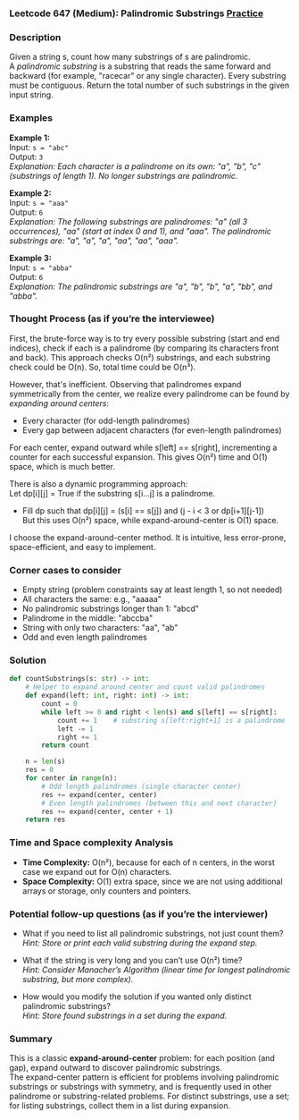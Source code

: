 ### Leetcode 647 (Medium): Palindromic Substrings [Practice](https://leetcode.com/problems/palindromic-substrings)

### Description  
Given a string s, count how many substrings of s are palindromic.  
A *palindromic substring* is a substring that reads the same forward and backward (for example, "racecar" or any single character). Every substring must be contiguous. Return the total number of such substrings in the given input string.

### Examples  

**Example 1:**  
Input: `s = "abc"`  
Output: `3`  
*Explanation: Each character is a palindrome on its own: "a", "b", "c" (substrings of length 1). No longer substrings are palindromic.*

**Example 2:**  
Input: `s = "aaa"`  
Output: `6`  
*Explanation: The following substrings are palindromes: "a" (all 3 occurrences), "aa" (start at index 0 and 1), and "aaa". The palindromic substrings are: "a", "a", "a", "aa", "aa", "aaa".*

**Example 3:**  
Input: `s = "abba"`  
Output: `6`  
*Explanation: The palindromic substrings are "a", "b", "b", "a", "bb", and "abba".*  

### Thought Process (as if you’re the interviewee)  
First, the brute-force way is to try every possible substring (start and end indices), check if each is a palindrome (by comparing its characters front and back). This approach checks O(n²) substrings, and each substring check could be O(n). So, total time could be O(n³).

However, that's inefficient. Observing that palindromes expand symmetrically from the center, we realize every palindrome can be found by *expanding around centers*:  
- Every character (for odd-length palindromes)  
- Every gap between adjacent characters (for even-length palindromes)  

For each center, expand outward while s[left] == s[right], incrementing a counter for each successful expansion. This gives O(n²) time and O(1) space, which is much better.

There is also a dynamic programming approach:  
Let dp[i][j] = True if the substring s[i...j] is a palindrome.  
- Fill dp such that dp[i][j] = (s[i] == s[j]) and (j - i < 3 or dp[i+1][j-1])  
But this uses O(n²) space, while expand-around-center is O(1) space.

I choose the expand-around-center method. It is intuitive, less error-prone, space-efficient, and easy to implement.

### Corner cases to consider  
- Empty string (problem constraints say at least length 1, so not needed)
- All characters the same: e.g., "aaaaa"
- No palindromic substrings longer than 1: "abcd"
- Palindrome in the middle: "abccba"
- String with only two characters: "aa", "ab"
- Odd and even length palindromes

### Solution

```python
def countSubstrings(s: str) -> int:
    # Helper to expand around center and count valid palindromes
    def expand(left: int, right: int) -> int:
        count = 0
        while left >= 0 and right < len(s) and s[left] == s[right]:
            count += 1    # substring s[left:right+1] is a palindrome
            left -= 1
            right += 1
        return count

    n = len(s)
    res = 0
    for center in range(n):
        # Odd length palindromes (single character center)
        res += expand(center, center)
        # Even length palindromes (between this and next character)
        res += expand(center, center + 1)
    return res
```

### Time and Space complexity Analysis  
- **Time Complexity:** O(n²), because for each of n centers, in the worst case we expand out for O(n) characters.
- **Space Complexity:** O(1) extra space, since we are not using additional arrays or storage, only counters and pointers.

### Potential follow-up questions (as if you’re the interviewer)  

- What if you need to list all palindromic substrings, not just count them?  
  *Hint: Store or print each valid substring during the expand step.*

- What if the string is very long and you can’t use O(n²) time?  
  *Hint: Consider Manacher’s Algorithm (linear time for longest palindromic substring, but more complex).*

- How would you modify the solution if you wanted only distinct palindromic substrings?  
  *Hint: Store found substrings in a set during the expand.*

### Summary  
This is a classic **expand-around-center** problem: for each position (and gap), expand outward to discover palindromic substrings.  
The expand-center pattern is efficient for problems involving palindromic substrings or substrings with symmetry, and is frequently used in other palindrome or substring-related problems. For distinct substrings, use a set; for listing substrings, collect them in a list during expansion.